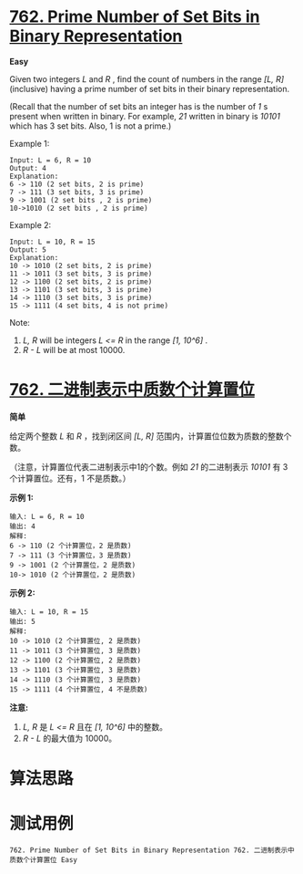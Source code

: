 # [762. Prime Number of Set Bits in Binary Representation][enTitle]

**Easy**

Given two integers  *L*  and  *R* , find the count of numbers in the range  *[L, R]*  (inclusive) having a prime number of set bits in their binary representation.

(Recall that the number of set bits an integer has is the number of  *1* s present when written in binary. For example,  *21*  written in binary is  *10101*  which has 3 set bits. Also, 1 is not a prime.)



Example 1:

```
Input: L = 6, R = 10
Output: 4
Explanation:
6 -> 110 (2 set bits, 2 is prime)
7 -> 111 (3 set bits, 3 is prime)
9 -> 1001 (2 set bits , 2 is prime)
10->1010 (2 set bits , 2 is prime)

```



Example 2:

```
Input: L = 10, R = 15
Output: 5
Explanation:
10 -> 1010 (2 set bits, 2 is prime)
11 -> 1011 (3 set bits, 3 is prime)
12 -> 1100 (2 set bits, 2 is prime)
13 -> 1101 (3 set bits, 3 is prime)
14 -> 1110 (3 set bits, 3 is prime)
15 -> 1111 (4 set bits, 4 is not prime)

```



Note:

1.  *L, R*  will be integers  *L <= R*  in the range  *[1, 10^6]* . 
2.  *R - L*  will be at most 10000.




# [762. 二进制表示中质数个计算置位][cnTitle]

**简单**

给定两个整数  *L*  和  *R*  ，找到闭区间  *[L, R]*  范围内，计算置位位数为质数的整数个数。

（注意，计算置位代表二进制表示中1的个数。例如  *21*  的二进制表示  *10101*  有 3 个计算置位。还有，1 不是质数。）

**示例 1:** 

```
输入: L = 6, R = 10
输出: 4
解释:
6 -> 110 (2 个计算置位，2 是质数)
7 -> 111 (3 个计算置位，3 是质数)
9 -> 1001 (2 个计算置位，2 是质数)
10-> 1010 (2 个计算置位，2 是质数)

```

**示例 2:** 

```
输入: L = 10, R = 15
输出: 5
解释:
10 -> 1010 (2 个计算置位, 2 是质数)
11 -> 1011 (3 个计算置位, 3 是质数)
12 -> 1100 (2 个计算置位, 2 是质数)
13 -> 1101 (3 个计算置位, 3 是质数)
14 -> 1110 (3 个计算置位, 3 是质数)
15 -> 1111 (4 个计算置位, 4 不是质数)

```

**注意:** 

1.  *L, R*  是  *L <= R*  且在  *[1, 10^6]*  中的整数。 
2.  *R - L*  的最大值为 10000。




# 算法思路

# 测试用例
```
762. Prime Number of Set Bits in Binary Representation 762. 二进制表示中质数个计算置位 Easy
```

[enTitle]: https://leetcode.com/problems/prime-number-of-set-bits-in-binary-representation/
[cnTitle]: https://leetcode-cn.com/problems/prime-number-of-set-bits-in-binary-representation/
